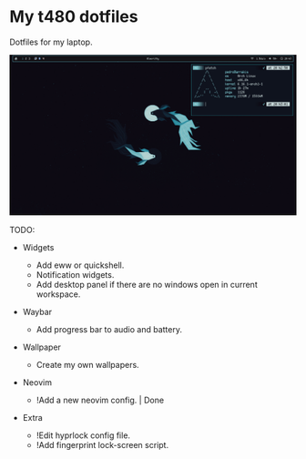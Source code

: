 # My t480 dotfiles

Dotfiles for my laptop.

![Desktop Screenshot](./screenshots/desktop.png)

TODO:

- Widgets
    - Add eww or quickshell.
    - Notification widgets.
    - Add desktop panel if there are no windows open in current workspace.

- Waybar
    - Add progress bar to audio and battery.

- Wallpaper
    - Create my own wallpapers.
    
- Neovim
    - !Add a new neovim config. | Done

- Extra
    - !Edit hyprlock config file.
    - !Add fingerprint lock-screen script.
